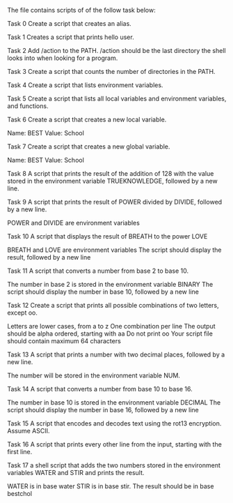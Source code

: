 The file contains scripts of of the follow task below:

Task 0
Create a script that creates an alias.

Task 1
Creates a script that prints hello user.

Task 2
Add /action to the PATH. /action should be the last directory the shell looks into when looking for a program.

Task 3
Create a script that counts the number of directories in the PATH.

Task 4
Create a script that lists environment variables.

Task 5
Create a script that lists all local variables and environment variables, and functions.

Task 6
Create a script that creates a new local variable.

Name: BEST
Value: School

Task 7
Create a script that creates a new global variable.

Name: BEST
Value: School

Task 8
A script that prints the result of the addition of 128 with the value stored in the environment variable TRUEKNOWLEDGE, followed by a new line.

Task 9
A script that prints the result of POWER divided by DIVIDE, followed by a new line.

POWER and DIVIDE are environment variables

Task 10
A script that displays the result of BREATH to the power LOVE

BREATH and LOVE are environment variables
The script should display the result, followed by a new line

Task 11
A script that converts a number from base 2 to base 10.

The number in base 2 is stored in the environment variable BINARY
The script should display the number in base 10, followed by a new line

Task 12
Create a script that prints all possible combinations of two letters, except oo.

Letters are lower cases, from a to z
One combination per line
The output should be alpha ordered, starting with aa
Do not print oo
Your script file should contain maximum 64 characters

Task 13
A script that prints a number with two decimal places, followed by a new line.

The number will be stored in the environment variable NUM.

Task 14
A script that converts a number from base 10 to base 16.

The number in base 10 is stored in the environment variable DECIMAL
The script should display the number in base 16, followed by a new line

Task 15
A script that encodes and decodes text using the rot13 encryption. Assume ASCII.

Task 16
A script that prints every other line from the input, starting with the first line.

Task 17
a shell script that adds the two numbers stored in the environment variables WATER and STIR and prints the result.

WATER is in base water
STIR is in base stir.
The result should be in base bestchol
